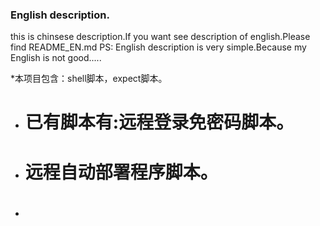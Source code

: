 ### English description.
this is chinsese description.If you want see description of english.Please find README_EN.md
PS: English description is very simple.Because my English is not good.....


*本项目包含：shell脚本，expect脚本。
*	#	已有脚本有:远程登录免密码脚本。
*	#	远程自动部署程序脚本。
*	#	

